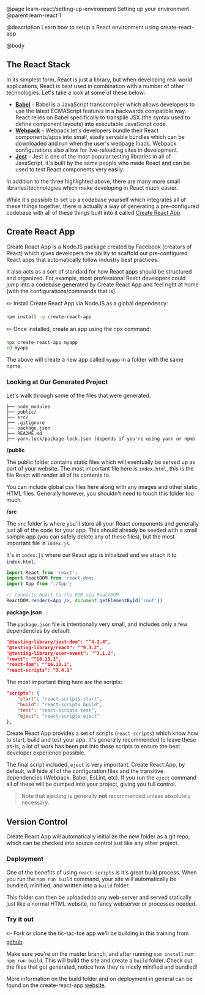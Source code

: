 @page learn-react/setting-up-environment Setting up your environment
@parent learn-react 1

@description Learn how to setup a React environment using create-react-app

@body

## The React Stack

In its simplest form, React is just a library, but when developing real world applications, React is best used in combination with a number of other technologies. Let's take a look at some of these below:

- **[Babel](https://babeljs.io/)** - Babel is a JavaScript transcompiler which allows developers to use the latest ECMAScript features in a backwards compatible way. React relies on Babel specifically to transpile JSX (the syntax used to define component layouts) into executable JavaScript code.
- **[Webpack](https://webpack.js.org/)** - Webpack let's developers bundle their React components/apps into small, easily servable bundles which can be downloaded and run when the user's webpage loads. Webpack configurations also allow for live-reloading sites in development.
- **[Jest](https://jestjs.io/)** - Jest is one of the most popular testing libraries in all of JavaScript, it's built by the same people who made React and can be used to test React components very easily. 

In addition to the three highlighted above, there are many more small libraries/technologies which make developing in React much easier.

While it's possible to set up a codebase yourself which integrates all of these things together, there is actually a way of generating a pre-configured codebase with all of these things built into it called [Create React App](https://github.com/facebook/create-react-app).

## Create React App

Create React App is a NodeJS package created by Facebook (creators of React) which gives developers the ability to scaffold out pre-configured React apps that automatically follow industry best practices.

It also acts as a sort of standard for how React apps should be structured and organized. For example, most professional React developers could jump into a codebase generated by Create React App and feel right at home (with the configurations/commands that is).

✏️ Install Create React App via NodeJS as a global dependency:

```bash
npm install -g create-react-app
```

✏️ Once installed, create an app using the npx command:

```bash
npx create-react-app myapp
cd myapp
```

The above will create a new app called `myapp` in a folder with the same name.

### Looking at Our Generated Project

Let's walk through some of the files that were generated.

```code
├── node_modules
├── public/
├── src/
├── .gitignore
├── package.json
├── README.md
├── yarn.lock/package-lock.json (depends if you're using yarn or npm)
```

**/public**

The public folder contains static files which will eventually be served up as part of your website. The most important file here is `index.html`, this is the file React will render all of its contents to.

You can include global css files here along with any images and other static HTML files. Generally however, you shouldn't need to touch this folder too much.

**/src**

The `src` folder is where you'll store all your React components and generally just all of the code for your app. This should already be seeded with a small sample app (you can safely delete any of these files), but the most important file is `index.js`.

It's in `index.js` where our React app is initialized and we attach it to `index.html`.

```jsx
import React from 'react';
import ReactDOM from 'react-dom;
import App from './App';

// Connects React to the DOM via ReactDOM
ReactDOM.render(<App />, document.getElementById('root'))
```

**package.json**

The `package.json` file is intentionally very small, and includes only a few dependencies by default:

```json
"@testing-library/jest-dom": "^4.2.4",
"@testing-library/react": "^9.3.2",
"@testing-library/user-event": "^7.1.2",
"react": "^16.13.1",
"react-dom": "^16.13.1",
"react-scripts": "3.4.1"
```

The most important thing here are the scripts:

```json
"scripts": {
    "start": "react-scripts start",
    "build": "react-scripts build",
    "test": "react-scripts test",
    "eject": "react-scripts eject"
},
```

Create React App provides a set of scripts (`react-scripts`) which know how to start, build and test your app. It's generally recommended to leave these as-is, a lot of work has been put into these scripts to ensure the best developer experience possible.

The final script included, `eject` is very important. Create React App, by default, will hide all of the configuration files and the transitive dependencies (Webpack, Babel, EsLint, etc). If you run the `eject` command all of these will be dumped into your project, giving you full control.

> Note that ejecting is generally **not** recommended unless absolutely necessary.

## Version Control

Create React App will automatically initialize the new folder as a git repo, which can be checked into source control just like any other project.

### Deployment

One of the benefits of using `react-scripts` is it's great build process. When you run the `npm run build` command, your site will automatically be bundled, minified, and written into a `build` folder. 

This folder can then be uploaded to any web-server and served statically just like a normal HTML website, no fancy webserver or processes needed.

### Try it out

✏️ Fork or clone the tic-tac-toe app we'll be building in this training from [github](https://github.com/bitovi/react-exercises). 

Make sure you're on the master branch, and after running `npm install` run `npm run build`. This will build the site and create a `build` folder. Check out the files that got generated, notice how they're nicely minified and bundled!

More information on the build folder and on deployment in general can be found on the create-react-app [website](https://create-react-app.dev/docs/deployment/).
